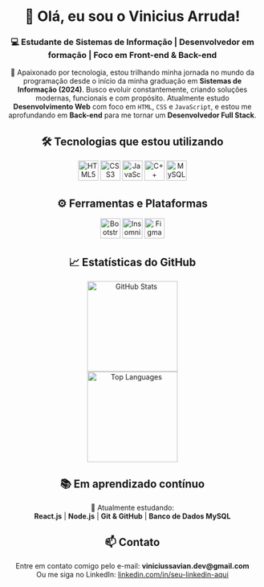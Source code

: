 <h1 align="center">👋 Olá, eu sou o Vinicius Arruda!</h1>
<h3 align="center">💻 Estudante de Sistemas de Informação | Desenvolvedor em formação | Foco em Front-end & Back-end</h3>



<p align="center">
🚀 Apaixonado por tecnologia, estou trilhando minha jornada no mundo da programação desde o início da minha graduação em <strong>Sistemas de Informação (2024)</strong>.  
Busco evoluir constantemente, criando soluções modernas, funcionais e com propósito.  
Atualmente estudo <strong>Desenvolvimento Web</strong> com foco em <code>HTML</code>, <code>CSS</code> e <code>JavaScript</code>, e estou me aprofundando em <strong>Back-end</strong> para me tornar um <strong>Desenvolvedor Full Stack</strong>.
</p>


<h2 align="center">🛠️ Tecnologias que estou utilizando</h2>

<div align="center">
  <img src="https://cdn.simpleicons.org/html5/E34F26" height="40" alt="HTML5 logo" />
  <img src="https://skillicons.dev/icons?i=css" height="40" alt="CSS3 logo" />
  <img src="https://skillicons.dev/icons?i=js" height="40" alt="JavaScript logo" />
  <img src="https://cdn.jsdelivr.net/gh/devicons/devicon/icons/cplusplus/cplusplus-original.svg" height="40" alt="C++ logo" />
  <img src="https://cdn.jsdelivr.net/gh/devicons/devicon/icons/mysql/mysql-original.svg" height="40" alt="MySQL logo" />
</div>


<h2 align="center">⚙️ Ferramentas e Plataformas</h2>

<div align="center">
  <img src="https://cdn.jsdelivr.net/gh/devicons/devicon/icons/bootstrap/bootstrap-original.svg" height="40" alt="Bootstrap logo" />
  <img src="https://cdn.jsdelivr.net/gh/devicons/devicon/icons/insomnia/insomnia-original.svg" height="40" alt="Insomnia logo" />
  <img src="https://cdn.jsdelivr.net/gh/devicons/devicon/icons/figma/figma-original.svg" height="40" alt="Figma logo" />
</div>


<h2 align="center">📈 Estatísticas do GitHub</h2>

<div align="center">
  <img src="https://github-readme-stats.vercel.app/api?username=ViniciusSavianDeArruda&hide_title=false&hide_rank=false&show_icons=true&include_all_commits=true&count_private=true&disable_animations=false&theme=dracula&locale=pt-br&hide_border=false" height="180" alt="GitHub Stats" />
  <br>
  <img src="https://github-readme-stats.vercel.app/api/top-langs?username=ViniciusSavianDeArruda&locale=pt-br&hide_title=false&layout=compact&card_width=350&langs_count=10&theme=gruvbox&hide_border=false" height="180" alt="Top Languages" />
</div>


<h2 align="center">📚 Em aprendizado contínuo</h2>

<p align="center">
🧠 Atualmente estudando: <br>
<strong>React.js</strong> | <strong>Node.js</strong> | <strong>Git & GitHub</strong> | <strong>Banco de Dados MySQL</strong>  
</p>


<h2 align="center">📫 Contato</h2>

<p align="center">
Entre em contato comigo pelo e-mail: <strong>viniciussavian.dev@gmail.com</strong><br>
Ou me siga no LinkedIn: <a href="https://www.linkedin.com/in/seu-linkedin-aqui" target="_blank">linkedin.com/in/seu-linkedin-aqui</a>
</p>

